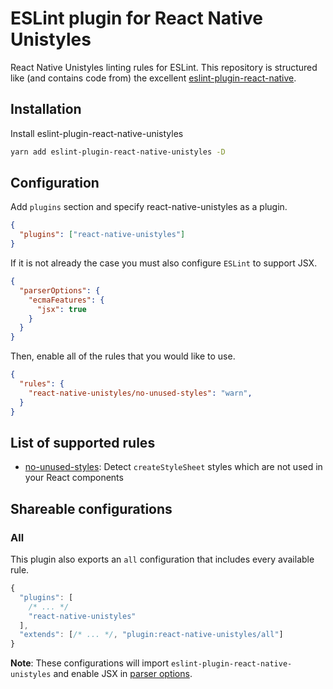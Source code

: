 # ESLint plugin for React Native Unistyles

React Native Unistyles linting rules for ESLint. This repository is structured like (and contains code from) the excellent [eslint-plugin-react-native](https://github.com/Intellicode/eslint-plugin-react-native).

## Installation

Install eslint-plugin-react-native-unistyles

```sh
yarn add eslint-plugin-react-native-unistyles -D
```

## Configuration

Add `plugins` section and specify react-native-unistyles as a plugin.

```json
{
  "plugins": ["react-native-unistyles"]
}
```

If it is not already the case you must also configure `ESLint` to support JSX.

```json
{
  "parserOptions": {
    "ecmaFeatures": {
      "jsx": true
    }
  }
}
```

Then, enable all of the rules that you would like to use.

```json
{
  "rules": {
    "react-native-unistyles/no-unused-styles": "warn",
  }
}
```

## List of supported rules

- [no-unused-styles](docs/rules/no-unused-styles.md): Detect `createStyleSheet` styles which are not used in your React components

## Shareable configurations

### All

This plugin also exports an `all` configuration that includes every available rule.

```js
{
  "plugins": [
    /* ... */
    "react-native-unistyles"
  ],
  "extends": [/* ... */, "plugin:react-native-unistyles/all"]
}
```

**Note**: These configurations will import `eslint-plugin-react-native-unistyles` and enable JSX in [parser options](http://eslint.org/docs/user-guide/configuring#specifying-parser-options).

